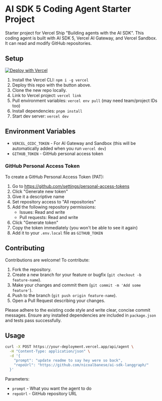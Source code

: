 # AI SDK 5 Coding Agent Starter Project

Starter project for Vercel Ship "Building agents with the AI SDK". This coding agent is built with AI SDK 5, Vercel AI Gateway, and Vercel Sandbox. It can read and modify GitHub repositories.

## Setup

[![Deploy with Vercel](https://vercel.com/button)](https://vercel.com/new/clone?repository-url=https%3A%2F%2Fgithub.com%2Fvercel-labs%2Fship-25-agents-workshop-starter&project-name=vercel-ship-25-coding-agent&repository-name=vercel-ship-25-coding-agent&demo-title=Ship%202025%20Agents%20Workshop%20Companion%20Site&demo-url=https%3A%2F%2Fship-25-agents-workshop.vercel.app%2Fdocs)

1. Install the Vercel CLI: `npm i -g vercel`
1. Deploy this repo with the button above.
1. Clone the new repo locally.
1. Link to Vercel project: `vercel link`
1. Pull environment variables: `vercel env pull` (may need team/project IDs too)
1. Install dependencies: `pnpm install`
1. Start dev server: `vercel dev`

## Environment Variables

- `VERCEL_OIDC_TOKEN` - For AI Gateway and Sandbox (this will be automatically added when you run `vercel dev`)
- `GITHUB_TOKEN` - GitHub personal access token

### GitHub Personal Access Token

To create a GitHub Personal Access Token (PAT):

1. Go to https://github.com/settings/personal-access-tokens
2. Click "Generate new token"
3. Give it a descriptive name
4. Set repository access to "All repositories"
5. Add the following repository permissions:
   - Issues: Read and write
   - Pull requests: Read and write
6. Click "Generate token"
7. Copy the token immediately (you won't be able to see it again)
8. Add it to your `.env.local` file as `GITHUB_TOKEN`

## Contributing

Contributions are welcome! To contribute:

1. Fork the repository.
2. Create a new branch for your feature or bugfix (`git checkout -b feature-name`).
3. Make your changes and commit them (`git commit -m 'Add some feature'`).
4. Push to the branch (`git push origin feature-name`).
5. Open a Pull Request describing your changes.

Please adhere to the existing code style and write clear, concise commit messages. Ensure any installed dependencies are included in `package.json` and tests pass successfully.

## Usage

```bash
curl -X POST https://your-deployment.vercel.app/api/agent \
  -H "Content-Type: application/json" \
  -d '{
    "prompt": "update readme to say hey were so back",
    "repoUrl": "https://github.com/nicoalbanese/ai-sdk-langgraph/"
  }'
```

Parameters:

- `prompt` - What you want the agent to do
- `repoUrl` - GitHub repository URL
